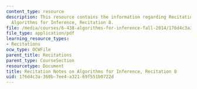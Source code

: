 ```yaml
---
content_type: resource
description: This resource contains the information regarding Recitation Notes on
  Algorithms for Inference, Recitation 8.
file: /media/courses/6-438-algorithms-for-inference-fall-2014/176d4c3a360b7ee4a32169f551b0722d_MIT6_438F14_rec8.pdf
file_type: application/pdf
learning_resource_types:
- Recitations
ocw_type: OCWFile
parent_title: Recitations
parent_type: CourseSection
resourcetype: Document
title: Recitation Notes on Algorithms for Inference, Recitation 8
uid: 176d4c3a-360b-7ee4-a321-69f551b0722d
---
```

